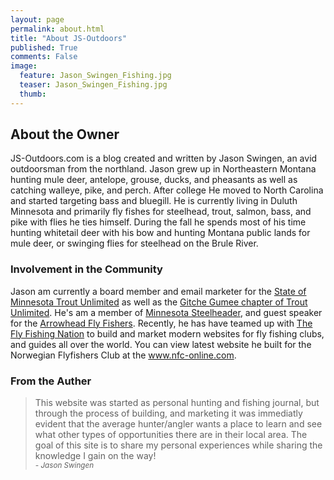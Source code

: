 ```yaml
---
layout: page
permalink: about.html
title: "About JS-Outdoors"
published: True
comments: False
image:
  feature: Jason_Swingen_Fishing.jpg
  teaser: Jason_Swingen_Fishing.jpg
  thumb:
---
```


## About the Owner

JS-Outdoors.com is a blog created and written by Jason Swingen, an avid outdoorsman from the northland. Jason grew up in Northeastern Montana hunting mule deer, antelope, grouse, ducks, and pheasants as well as catching walleye, pike, and perch. After college He moved to North Carolina and started targeting bass and bluegill. He is currently living in Duluth Minnesota and primarily fly fishes for steelhead, trout, salmon, bass, and pike with flies he ties himself. During the fall he spends most of his time hunting whitetail deer with his bow and hunting Montana public lands for mule deer, or swinging flies for steelhead on the Brule River.


### Involvement in the Community

Jason am currently a board member and email marketer for the <a target="_blank" rel="nofollow" href="http://mntu.org/">State of Minnesota Trout Unlimited</a> as well as the <a target="_blank" rel="nofollow" href="http://mntu.org/gitche-gumee/">Gitche Gumee chapter of Trout Unlimited</a>. He's am a member of <a target="_blank" rel="nofollow" href="http://www.minnesotasteelheader.com/">Minnesota Steelheader</a>, and guest speaker for the <a target="_blank" rel="nofollow" href="http://www.arrowheadflyfishers.com/">Arrowhead Fly Fishers</a>. Recently, he has have teamed up with <a target="_blank" rel="nofollow" href="https://www.instagram.com/theflyfishingnation/">The Fly Fishing Nation</a> to build and market modern websites for fly fishing clubs, and guides all over the world. You can view latest website he built for the Norwegian Flyfishers Club at the <a target="_blank" rel="nofollow" href="http://nfc-online.com/">www.nfc-online.com</a>.

### From the Auther

<blockquote>
  This website was started as personal hunting and fishing journal, but through the process of building, and marketing it was immediatly evident that the average hunter/angler wants a place to learn and see what other types of opportunities there are in their local area. The goal of this site is to share my personal experiences while sharing the knowledge I gain on the way!
  <br>
  <small><i>- Jason Swingen</i></small>
</blockquote>

<!-- ### Why I hunt and fish
I started hunting not as a family tradition, or something that I was forced to do and just kept doing. I always liked being outside, shooting guns, shooting my bow, catching fish and I am always trying to experience new species to target and new ways to target them. Hunting and fishing is can be relaxing and heart-poundingly exciting. It is a great way to understand the world around you, as well as understand who you are and what you are capable of. -->
